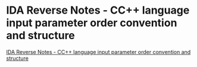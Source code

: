 # IDA Reverse Notes - CC++ language input parameter order convention and structure
[IDA Reverse Notes - CC++ language input parameter order convention and structure](https://aiwithcloud.com/2022/09/15/ida_reverse_notes___cc_language_input_parameter_order_convention_and_structure/)